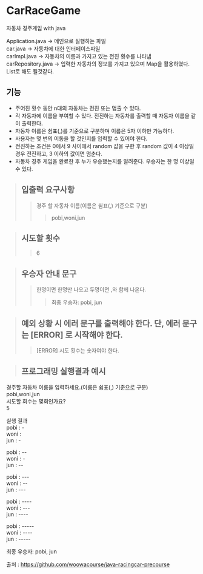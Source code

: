 # CarRaceGame
자동차 경주게임 with java

Application.java -> 메인으로 실행하는 파일   
car.java -> 자동차에 대한 인터페이스파일   
carImpl.java -> 자동차의 이름과 가지고 있는 전진 횟수를 나타냄   
carRepository.java -> 입력한 자동차의 정보를 가지고 있으며 Map을 활용하였다. List로 해도 될것같다.   
   
## 기능
- 주어진 횟수 동안 n대의 자동차는 전진 또는 멈출 수 있다.
- 각 자동차에 이름을 부여할 수 있다. 전진하는 자동차를 출력할 때 자동차 이름을 같이 출력한다.
- 자동차 이름은 쉼표(,)를 기준으로 구분하며 이름은 5자 이하만 가능하다.
- 사용자는 몇 번의 이동을 할 것인지를 입력할 수 있어야 한다.
- 전진하는 조건은 0에서 9 사이에서 random 값을 구한 후 random 값이 4 이상일 경우 전진하고, 3 이하의 값이면 멈춘다.
- 자동차 경주 게임을 완료한 후 누가 우승했는지를 알려준다. 우승자는 한 명 이상일 수 있다.

>## 입출력 요구사항
>>경주 할 자동차 이름(이름은 쉼표(,) 기준으로 구분)
>>>pobi,woni,jun


>## 시도할 횟수
>> 6


>## 우승자 안내 문구
>>  한명이면 한명만 나오고 두명이면 ,와 함께 나온다. 
>>> 최종 우승자: pobi, jun


>## 예외 상황 시 에러 문구를 출력해야 한다. 단, 에러 문구는 [ERROR] 로 시작해야 한다.
>> [ERROR] 시도 횟수는 숫자여야 한다.


>## 프로그래밍 실행결과 예시
경주할 자동차 이름을 입력하세요.(이름은 쉼표(,) 기준으로 구분)   
pobi,woni,jun   
시도할 회수는 몇회인가요?   
5   

실행 결과  
pobi : -   
woni :    
jun : -   

pobi : --  
woni : -   
jun : --   
   
pobi : ---   
woni : --   
jun : ---   
   
pobi : ----   
woni : ---   
jun : ----   
   
pobi : -----   
woni : ----   
jun : -----   
   
최종 우승자: pobi, jun   




출처 : <https://github.com/woowacourse/java-racingcar-precourse>

